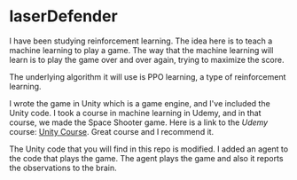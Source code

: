 # laserDefender
I have been studying reinforcement learning. 
The idea here is to teach a machine learning to play a game.
The way that the machine learning will learn is to play the game over and over again, trying to maximize the score.

The underlying algorithm it will use is PPO learning, a type of reinforcement learning.

I wrote the game in Unity which is a game engine, and I've included the Unity code. 
I took a course in machine learning in Udemy, and in that course, we made the Space Shooter game.
Here is a link to the _Udemy_ course: [Unity Course](https://www.udemy.com/unitycourse/). Great course and I recommend it.

The Unity code that you will find in this repo is modified. I added an agent to the code that plays the game. The agent plays the game 
and also it reports the observations to the brain.


